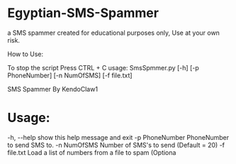# Egyptian-SMS-Spammer

a SMS spammer created for educational purposes only, Use at your own risk. 



How to Use:


To stop the script Press CTRL + C
usage: SmsSpmmer.py [-h] [-p PhoneNumber] [-n NumOfSMS] [-f file.txt]

SMS Spammer By KendoClaw1

# Usage:
 -h, --help      show this help message and exit
 -p PhoneNumber  PhoneNumber to send SMS to.
 -n NumOfSMS     Number of SMS's to send (Default = 20)
 -f file.txt     Load a list of numbers from a file to spam (Optiona
